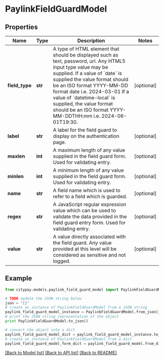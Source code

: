 # PaylinkFieldGuardModel


## Properties

Name | Type | Description | Notes
------------ | ------------- | ------------- | -------------
**field_type** | **str** | A type of HTML element that should be displayed such as text, password, url. Any HTML5 input type value may be supplied.  If a value of &#x60;date&#x60; is supplied the value format should be an ISO format YYYY-MM-DD format date i.e. 2024-03-01 If a value of &#x60;datetime-local&#x60; is supplied, the value format should be an ISO format YYYY-MM-DDTHH:mm i.e. 2024-06-01T19:30.  | [optional] 
**label** | **str** | A label for the field guard to display on the authentication page. | [optional] 
**maxlen** | **int** | A maximum length of any value supplied in the field guard form. Used for validating entry. | [optional] 
**minlen** | **int** | A minimum length of any value supplied in the field guard form. Used for validating entry. | [optional] 
**name** | **str** | A field name which is used to refer to a field which is guarded. | [optional] 
**regex** | **str** | A JavaScript regular expression value which can be used to validate the data provided in the field guard entry form. Used for validating entry. | [optional] 
**value** | **str** | A value directly associated with the field guard. Any value provided at this level will be considered as sensitive and not logged. | [optional] 

## Example

```python
from citypay.models.paylink_field_guard_model import PaylinkFieldGuardModel

# TODO update the JSON string below
json = "{}"
# create an instance of PaylinkFieldGuardModel from a JSON string
paylink_field_guard_model_instance = PaylinkFieldGuardModel.from_json(json)
# print the JSON string representation of the object
print PaylinkFieldGuardModel.to_json()

# convert the object into a dict
paylink_field_guard_model_dict = paylink_field_guard_model_instance.to_dict()
# create an instance of PaylinkFieldGuardModel from a dict
paylink_field_guard_model_form_dict = paylink_field_guard_model.from_dict(paylink_field_guard_model_dict)
```
[[Back to Model list]](../README.md#documentation-for-models) [[Back to API list]](../README.md#documentation-for-api-endpoints) [[Back to README]](../README.md)


